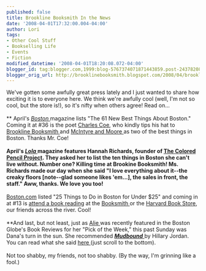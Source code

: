 ```yaml
---
published: false
title: Brookline Booksmith In the News
date: '2008-04-01T17:32:00.004-04:00'
author: Lori
tags:
- Other Cool Stuff
- Bookselling Life
- Events
- Fiction
modified_datetime: '2008-04-01T18:20:08.072-04:00'
blogger_id: tag:blogger.com,1999:blog-5767374071871443859.post-2437820832437765670
blogger_orig_url: http://brooklinebooksmith.blogspot.com/2008/04/brookline-booksmith-in-news.html
---
```


We've gotten some awfully great press lately and I just wanted to share how exciting it is to everyone here. We think we're awfully cool (well, I'm not so cool, but the store is!), so it's nifty when others agree! Read on...<br /><br />** April's <a href="http://www.bostonmagazine.com/index.html"><em>Boston</em> </a>magazine lists "The 61 New Best Things About Boston." Coming it at #36 is the poet <a href="http://www.bostonmagazine.com/articles/bostonpride/page4">Charles Coe</a>, who kindly tips his hat to <a href="http://brooklinebooksmith.com/">Brookline Booksmith </a>and <a href="http://www.mcintyreandmoore.com/">McIntyre and Moore </a>as two of the best things in Boston. Thanks Mr. Coe!<br /><br />**April's <em><a href="http://www.lolaboston.com/">Lola </a></em>magazine features Hannah Richards, founder of <a href="http://thecoloredpencilproject.org/index.html">The Colored Pencil Project</a>. They asked her to list the ten things in Boston she can't live without. Number one? Killing time at Brookine Booksmith! Ms. Richards made our day when she said "I love everything about it--the creaky floors [note--glad someone likes 'em...], the sales in front, the staff." Aww, thanks. We love you too!<br /><br />**<a href="http://www.boston.com/">Boston.com</a> listed "25 Things to Do in Boston for Under $25" and coming in at #13 is <a href="http://www.boston.com/travel/boston/gallery/25_under_25_spring?pg=13">attend a book reading</a> at the <a href="http://brooklinebooksmith.com/Events/MainEvent.html">Booksmith </a>or the <a href="http://harvard.com/">Harvard Book Store</a>, our friends across the river. Cool!<br /><br />**And last, but not least, just as <a href="http://brooklinebooksmith.blogspot.com/2008/03/alies-pick-make-big-time.html">Alie </a>was recently featured in the Boston Globe's Book Reviews for her "Pick of the Week," this past Sunday was Dana's turn in the sun. She recommended <a href="http://brookline.booksense.com/NASApp/store/Product?s=showproduct&amp;isbn=9781565125698"><strong><em>Mudbound</em></strong> </a>by Hillary Jordan. You can read what she said <a href="http://www.boston.com/ae/books/articles/2008/03/30/compleat_angler?mode=PF">here </a>(just scroll to the bottom).<br /><br />Not too shabby, my friends, not too shabby. (By the way, I'm grinning like a fool.)